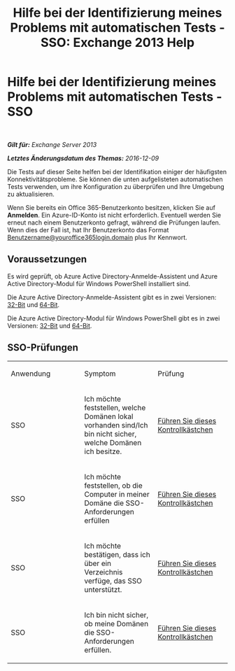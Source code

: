 ﻿---
title: 'Hilfe bei der Identifizierung meines Problems mit automatischen Tests - SSO: Exchange 2013 Help'
TOCTitle: Hilfe bei der Identifizierung meines Problems mit automatischen Tests - SSO
ms:assetid: b7d8418d-f6a9-4bed-af84-0b2ad0554aa9
ms:mtpsurl: https://technet.microsoft.com/de-de/library/Dn793975(v=EXCHG.150)
ms:contentKeyID: 62633027
ms.date: 05/22/2018
mtps_version: v=EXCHG.150
ms.translationtype: MT
---

# Hilfe bei der Identifizierung meines Problems mit automatischen Tests - SSO

 

_**Gilt für:** Exchange Server 2013_

_**Letztes Änderungsdatum des Themas:** 2016-12-09_

Die Tests auf dieser Seite helfen bei der Identifikation einiger der häufigsten Konnektivitätsprobleme. Sie können die unten aufgelisteten automatischen Tests verwenden, um ihre Konfiguration zu überprüfen und Ihre Umgebung zu aktualisieren.

Wenn Sie bereits ein Office 365-Benutzerkonto besitzen, klicken Sie auf **Anmelden**. Ein Azure-ID-Konto ist nicht erforderlich. Eventuell werden Sie erneut nach einem Benutzerkonto gefragt, während die Prüfungen laufen. Wenn dies der Fall ist, hat Ihr Benutzerkonto das Format Benutzername@youroffice365login.domain plus Ihr Kennwort.

## Voraussetzungen

Es wird geprüft, ob Azure Active Directory-Anmelde-Assistent und Azure Active Directory-Modul für Windows PowerShell installiert sind.

Die Azure Active Directory-Anmelde-Assistent gibt es in zwei Versionen: [32-Bit](https://go.microsoft.com/fwlink/?linkid=286261) und [64-Bit](https://go.microsoft.com/fwlink/?linkid=286262).

Die Azure Active Directory-Modul für Windows PowerShell gibt es in zwei Versionen: [32-Bit](https://go.microsoft.com/fwlink/?linkid=286258) und [64-Bit](https://go.microsoft.com/fwlink/?linkid=286259).

## SSO-Prüfungen


<table>
<colgroup>
<col style="width: 33%" />
<col style="width: 33%" />
<col style="width: 33%" />
</colgroup>
<tbody>
<tr class="odd">
<td><p>Anwendung</p></td>
<td><p>Symptom</p></td>
<td><p>Prüfung</p></td>
</tr>
<tr class="even">
<td><p>SSO</p></td>
<td><p>Ich möchte feststellen, welche Domänen lokal vorhanden sind/Ich bin nicht sicher, welche Domänen ich besitze.</p></td>
<td><p><a href="https://go.microsoft.com/?linkid=9834918">Führen Sie dieses Kontrollkästchen</a></p></td>
</tr>
<tr class="odd">
<td><p>SSO</p></td>
<td><p>Ich möchte feststellen, ob die Computer in meiner Domäne die SSO-Anforderungen erfüllen</p></td>
<td><p><a href="https://go.microsoft.com/?linkid=9834912">Führen Sie dieses Kontrollkästchen</a></p></td>
</tr>
<tr class="even">
<td><p>SSO</p></td>
<td><p>Ich möchte bestätigen, dass ich über ein Verzeichnis verfüge, das SSO unterstützt.</p></td>
<td><p><a href="https://go.microsoft.com/?linkid=9834876">Führen Sie dieses Kontrollkästchen</a></p></td>
</tr>
<tr class="odd">
<td><p>SSO</p></td>
<td><p>Ich bin nicht sicher, ob meine Domänen die SSO-Anforderungen erfüllen.</p></td>
<td><p><a href="https://go.microsoft.com/?linkid=9834918">Führen Sie dieses Kontrollkästchen</a></p></td>
</tr>
</tbody>
</table>

